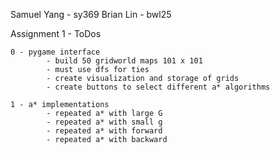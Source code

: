 Samuel Yang - sy369
Brian Lin - bwl25

Assignment 1 - ToDos

	0 - pygame interface
			- build 50 gridworld maps 101 x 101
			- must use dfs for ties
			- create visualization and storage of grids
			- create buttons to select different a* algorithms

	1 - a* implementations
			- repeated a* with large G
			- repeated a* with small g
			- repeated a* with forward
			- repeated a* with backward
			